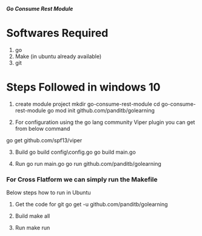 ***Go Consume Rest Module***

# Softwares Required
1. go
2. Make (in ubuntu already available)
3. git

# Steps Followed in windows 10
1. create module project 
mkdir go-consume-rest-module
cd go-consume-rest-module
go mod init github.com/panditb/golearning <pass ure git hub repo>

2. For configuration using the go lang community Viper plugin you can get from below command

go get github.com/spf13/viper

3. Build 
go build config\config.go
go build main.go

4. Run 
go run main.go
go run github.com/panditb/golearning

### For Cross Flatform we can simply run the Makefile

Below steps how to run in Ubuntu
1. Get the code for git
go get -u github.com/panditb/golearning

2. Build 
make all
3. Run
make run



